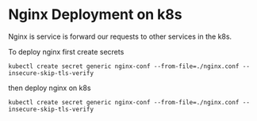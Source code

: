 # Nginx Deployment on k8s

Nginx is service is forward our requests to other services in the k8s.

To deploy nginx first create secrets

```
kubectl create secret generic nginx-conf --from-file=./nginx.conf --insecure-skip-tls-verify
```

then deploy nginx on k8s

```
kubectl create secret generic nginx-conf --from-file=./nginx.conf --insecure-skip-tls-verify
```

